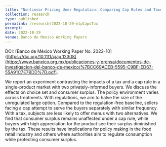 ```yaml
---
title: "Nonlinear Pricing Uner Regulation: Comparing Cap Rules and Taxes in the Laboratory"
collection: research
type: published
permalink: /research/2022-10-29-nlpCapsTax
excerpt:
date: 2022-10-29
venue: Banco de Mexico Working Papers
---
```


DOI: [Banco de México Working Paper No. 2022-10]([https://doi.org/10.1111/cjag.12308](https://www.banxico.org.mx/publicaciones-y-prensa/documentos-de-investigacion-del-banco-de-mexico/%7BCC69ACEB-5595-C9BF-ED67-55A91C7E7BDD%7D.pdf).

We report an experiment contrasting the impacts of a tax and a cap rule in a single-product market with two privately-informed buyers. We discuss the effects on choice set and consumer surplus. The policy environment varies across treatments. With regulations, we aim to halve the size of the unregulated large option. Compared to the regulation-free baseline, sellers facing a cap attempt to serve the buyers separately with similar frequency. With a tax, subjects are less likely to offer menus with two alternatives. We find that consumer surplus remains unaffected under a cap rule, while buyers with high appreciation for the product see their surplus diminished by the tax. These results have implications for policy making in the food retail industry and others where authorities aim to regulate consumption while protecting consumer surplus.

